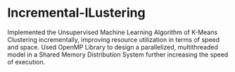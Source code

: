 # Incremental-lLustering
Implemented the Unsupervised Machine Learning Algorithm of K-Means Clustering incrementally, improving resource utilization in terms of speed and space. Used OpenMP Library to design a parallelized, multithreaded model in a Shared Memory Distribution System further increasing the speed of execution.
